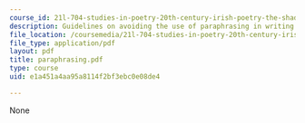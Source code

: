 ```yaml
---
course_id: 21l-704-studies-in-poetry-20th-century-irish-poetry-the-shadow-of-w-b-yeats-spring-2008
description: Guidelines on avoiding the use of paraphrasing in writing assignments.
file_location: /coursemedia/21l-704-studies-in-poetry-20th-century-irish-poetry-the-shadow-of-w-b-yeats-spring-2008/e1a451a4aa95a8114f2bf3ebc0e08de4_paraphrasing.pdf
file_type: application/pdf
layout: pdf
title: paraphrasing.pdf
type: course
uid: e1a451a4aa95a8114f2bf3ebc0e08de4

---
```

None